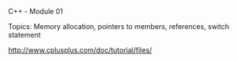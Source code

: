 C++ - Module 01

Topics:
Memory allocation, pointers to members,
references, switch statement

http://www.cplusplus.com/doc/tutorial/files/
